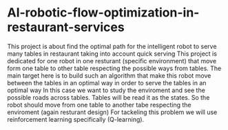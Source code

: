 # AI-robotic-flow-optimization-in-restaurant-services
This project is about find the optimal path for the intelligent robot to serve many tables in restaurant taking into account quick serving 
This project is dedicated for one robot in one resturant (specific environment) that move form one table to other table respecting the possible ways from tables. 
The main target here is to build such an algorithm that make this robot move between the tables in an optimal way in order to serve the tables in an optimal way
In this case we want to study the enviroment and see the possible roads across tables. Tables will be read it as the states. So the robot should move from one table to another tabe respecting the enviroment (again resturant design)
For tackeling this problem we will use reinforcement learning specifically (Q-learning).
